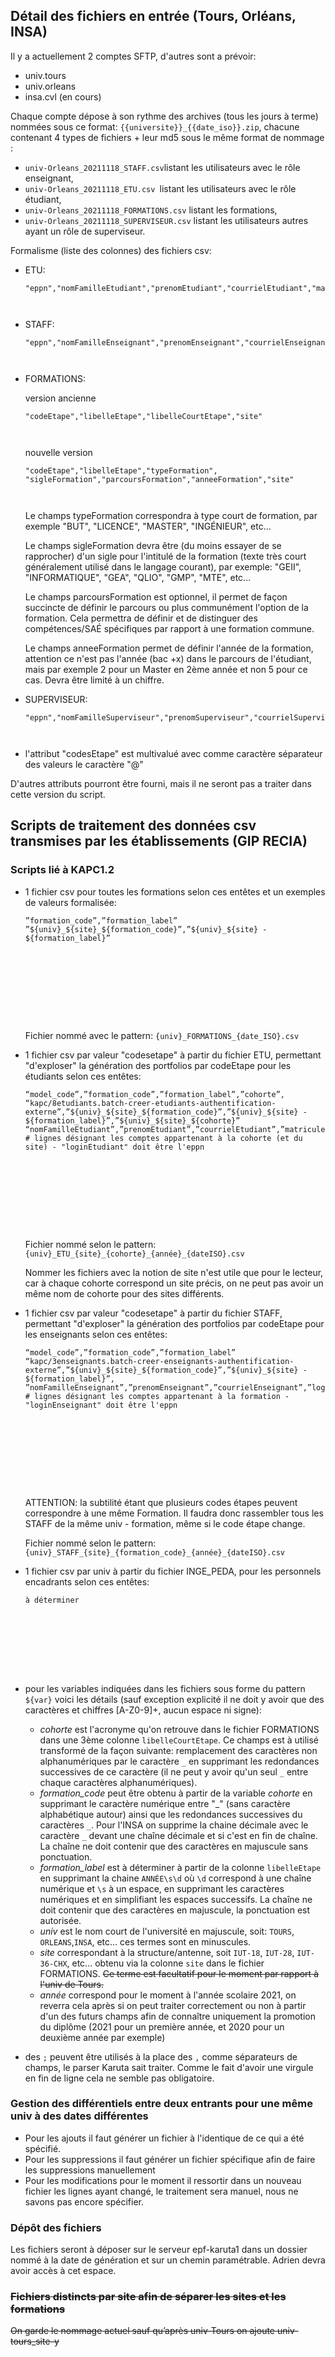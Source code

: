 ## Détail des fichiers en entrée (Tours, Orléans, INSA)

Il y a actuellement 2 comptes SFTP, d'autres sont a prévoir:

* univ.tours
* univ.orleans
* insa.cvl (en cours)

Chaque compte dépose à son rythme des archives (tous les jours à terme) nommées sous ce format: `{{universite}}_{{date_iso}}.zip`, chacune contenant 4 types de fichiers + leur md5 sous le même format de nommage :

* `univ-Orleans_20211118_STAFF.csv`listant les utilisateurs avec le rôle enseignant,
* `univ-Orleans_20211118_ETU.csv `listant les utilisateurs avec le rôle étudiant,
* `univ-Orleans_20211118_FORMATIONS.csv` listant les formations,
* `univ-Orleans_20211118_SUPERVISEUR.csv` listant les utilisateurs autres ayant un rôle de superviseur.

Formalisme (liste des colonnes) des fichiers csv:

* ETU:

  ```
  "eppn","nomFamilleEtudiant","prenomEtudiant","courrielEtudiant","matriculeEtudiant","codesEtape"
  
  
  
  ```
* STAFF:

  ```
  "eppn","nomFamilleEnseignant","prenomEnseignant","courrielEnseignant","codesEtape"
    
  
  
  ```
* FORMATIONS: 

  version ancienne

  ```
  "codeEtape","libelleEtape","libelleCourtEtape","site"
  
  
  
  ```

  nouvelle version

  ```
  "codeEtape","libelleEtape","typeFormation", "sigleFormation","parcoursFormation","anneeFormation","site"
  
  
  
  ```

  Le champs typeFormation correspondra à type court de formation, par exemple "BUT", "LICENCE", "MASTER",  "INGÉNIEUR", etc...

  Le champs sigleFormation devra être (du moins essayer de se rapprocher) d'un sigle pour l'intitulé de la formation (texte très court généralement utilisé dans le langage courant), par exemple: "GEII", "INFORMATIQUE", "GEA", "QLIO", "GMP", "MTE", etc...

  Le champs parcoursFormation est optionnel, il permet de façon succincte de définir le parcours ou plus communément l'option de la formation. Cela permettra de définir et de distinguer des compétences/SAÉ spécifiques par rapport à une formation commune.

  Le champs anneeFormation permet de définir l'année de la formation, attention ce n'est pas l'année (bac +x) dans le parcours de l'étudiant, mais par exemple 2 pour un Master en 2ème année et non 5 pour ce cas. Devra être limité à un chiffre.
* SUPERVISEUR:

  ```
  "eppn","nomFamilleSuperviseur","prenomSuperviseur","courrielSuperviseur"
  
  
  
  ```
* l'attribut "codesEtape" est multivalué avec comme caractère séparateur des valeurs le caractère "@"

D'autres attributs pourront être fourni, mais il ne seront pas a traiter dans cette version du script.

## Scripts de traitement des données csv transmises par les établissements (GIP RECIA)

### Scripts lié à KAPC1.2

* 1 fichier csv pour toutes les formations selon ces entêtes et un exemples de valeurs formalisée:

  ```
  ”formation_code”,”formation_label”
  ”${univ}_${site}_${formation_code}”,”${univ}_${site} - ${formation_label}”
  
  
  
  
  
  
  
  
  
  
  ```

  Fichier nommé avec le pattern: `{univ}_FORMATIONS_{date_ISO}.csv`
* 1 fichier csv par valeur "codesetape" à partir du fichier ETU, permettant "d'exploser" la génération des portfolios par codeEtape pour les étudiants selon ces entêtes:

  ```
  “model_code”,”formation_code”,”formation_label”,”cohorte”,
  “kapc/8etudiants.batch-creer-etudiants-authentification-externe”,”${univ}_${site}_${formation_code}”,”${univ}_${site} - ${formation_label}”,”${univ}_${site}_${cohorte}”
  “nomFamilleEtudiant”,”prenomEtudiant”,”courrielEtudiant”,”matriculeEtudiant”,”loginEtudiant”
  # lignes désignant les comptes appartenant à la cohorte (et du site) - "loginEtudiant" doit être l'eppn
  
  
  
  
  
  
  
  
  
  
  ```

  Fichier nommé selon le pattern: `{univ}_ETU_{site}_{cohorte}_{année}_{dateISO}.csv`

  Nommer les fichiers avec la notion de site n'est utile que pour le lecteur, car à chaque cohorte correspond un site précis, on ne peut pas avoir un même nom de cohorte pour des sites différents.
* 1 fichier csv par valeur "codesetape" à partir du fichier STAFF, permettant "d'exploser" la génération des portfolios par codeEtape pour les enseignants selon ces entêtes:

  ```
  “model_code”,”formation_code”,”formation_label”
  “kapc/3enseignants.batch-creer-enseignants-authentification-externe”,”${univ}_${site}_${formation_code}”,”${univ}_${site} - ${formation_label}”,
  ”nomFamilleEnseignant”,”prenomEnseignant”,”courrielEnseignant”,”loginEnseignant”
  # lignes désignant les comptes appartenant à la formation - "loginEnseignant" doit être l'eppn
  
  
  
  
  
  
  
  
  
  
  ```

  ATTENTION: la subtilité étant que plusieurs codes étapes peuvent correspondre à une même Formation. Il faudra donc rassembler tous les STAFF de la même univ - formation, même si le code étape change.

  Fichier nommé selon le pattern: `{univ}_STAFF_{site}_{formation_code}_{année}_{dateISO}.csv`
* 1 fichier csv par univ à partir du fichier INGE_PEDA, pour les personnels encadrants selon ces entêtes:

  ```
  à déterminer
  
  
  
  
  
  
  
  
  
  ```
* pour les variables indiquées dans les fichiers sous forme du pattern `${var}` voici les détails (sauf exception explicité il ne doit y avoir que des caractères et chiffres [A-Z0-9]+, aucun espace ni signe):
  * *cohorte* est l'acronyme qu'on retrouve dans le fichier FORMATIONS dans une 3ème colonne `libelleCourtEtape`. Ce champs est à utilisé transformé de la façon suivante: remplacement des caractères non alphanumériques par le caractère `_` en supprimant les redondances successives de ce caractère (il ne peut y avoir qu'un seul `_` entre chaque caractères alphanumériques).
  * *formation_code* peut être obtenu à partir de la variable *cohorte* en supprimant le caractère numérique entre "_" (sans caractère alphabétique autour) ainsi que les redondances successives du caractères `_`. Pour l'INSA on supprime la chaine décimale avec le caractère `_` devant une chaîne décimale et si c'est en fin de chaîne. La chaîne ne doit contenir que des caractères en majuscule sans ponctuation.
  * *formation_label* est à déterminer à partir de la colonne `libelleEtape` en supprimant la chaine `ANNÉE\s\d` où `\d` correspond à une chaîne numérique et `\s` à un espace, en supprimant les caractères numériques et en simplifiant les espaces successifs. La chaîne ne doit contenir que des caractères en majuscule, la ponctuation est autorisée.
  * *univ* est le nom court de l'université en majuscule, soit: `TOURS`, `ORLEANS`,`INSA`, etc... ces termes sont en minuscules.
  * *site* correspondant à la structure/antenne, soit `IUT-18`, `IUT-28`, `IUT-36-CHX`, etc... obtenu via la colonne `site` dans le fichier FORMATIONS. ~~Ce terme est facultatif pour le moment par rapport à l'univ de Tours.~~
  * *année* correspond pour le moment à l'année scolaire 2021, on reverra cela après si on peut traiter correctement ou non à partir d'un des futurs champs afin de connaître uniquement la promotion du diplôme (2021 pour un première année, et 2020 pour un deuxième année par exemple)
* des `;` peuvent être utilisés à la place des `,` comme séparateurs de champs, le parser Karuta sait traiter. Comme le fait d'avoir une virgule en fin de ligne cela ne semble pas obligatoire.

### Gestion des différentiels entre deux entrants pour une même univ à des dates différentes

* Pour les ajouts il faut générer un fichier à l'identique de ce qui a été spécifié.
* Pour les suppressions il faut générer un fichier spécifique afin de faire les suppressions manuellement
* Pour les modifications pour le moment il ressortir dans un nouveau fichier les lignes ayant changé, le traitement sera manuel, nous ne savons pas encore spécifier.

### Dépôt des fichiers

Les fichiers seront à déposer sur le serveur epf-karuta1 dans un dossier nommé à la date de génération et sur un chemin paramétrable. Adrien devra avoir accès à cet espace.

### ~~Fichiers distincts par site afin de séparer les sites et les formations~~

~~On garde le nommage actuel sauf qu’après univ-Tours on ajoute univ-tours_site-y~~